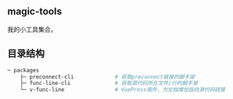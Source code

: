 ## magic-tools

我的小工具集合。




## 目录结构

```bash
─ packages                       
    ├─ preconnect-cli             # 获取preconnect链接的脚手架
    ├─ func-line-cli              # 获取源代码所在文件/行的脚手架
    └─ v-func-line                # VuePress插件，为文档增加指向源代码链接
```

